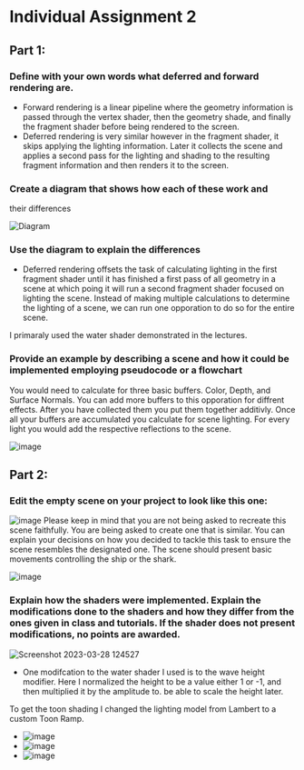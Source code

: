 # Individual Assignment 2
## Part 1:
### Define with your own words what deferred and forward rendering are.

- Forward rendering is a linear pipeline where the geometry information is passed through the vertex shader, then the geometry shade, and finally the fragment shader before being rendered to the screen.
- Deferred rendering is very similar however in the fragment shader, it skips applying the lighting information. Later it collects the scene and applies a second pass for the lighting and shading to the resulting fragment information and then renders it to the screen.

### Create a diagram that shows how each of these work and 
their differences
 
![Diagram](https://user-images.githubusercontent.com/88565667/228295700-d5f0fa64-47fb-4f6c-a000-69fd042c661c.png)

### Use the diagram to explain the differences 

- Deferred rendering offsets the task of calculating lighting in the first fragment shader until it has finished a first pass of all geometry in a scene at which poing it will run a second fragment shader focused on lighting the scene. Instead of making multiple calculations to determine the lighting of a scene, we can run one opporation to do so for the entire scene.

I primaraly used the water shader demonstrated in the lectures.

### Provide an example by describing a scene and how it could be implemented employing pseudocode or a flowchart 

You would need to calculate for three basic buffers. Color, Depth, and Surface Normals. You can add more buffers to this opporation for diffrent effects. After you have collected them you put them together additivly. Once all your buffers are accumulated you calculate for scene lighting. For every light you would add the respective reflections to the scene.

![image](https://user-images.githubusercontent.com/88565667/228565457-35bfc72c-cf81-481f-a6b6-a2986f4187d1.png)

## Part 2:
### Edit the empty scene on your project to look like this one:
![image](https://user-images.githubusercontent.com/88565667/228562948-6f85c043-77e0-4a09-9fff-ce813d3c8765.png)
Please keep in mind that you are not being asked to recreate this scene faithfully. You are being asked to create one that is similar. You can explain your decisions on how you decided to tackle this task to ensure the scene resembles the designated one. The scene should present basic movements controlling the ship or the shark. 

![image](https://user-images.githubusercontent.com/88565667/228605733-8867abeb-67e5-4b2f-b9c6-bffae664fac5.png)

### Explain how the shaders were implemented. Explain the modifications done to the shaders and how they differ from the ones given in class and tutorials. If the shader does not present modifications, no points are awarded.  

![Screenshot 2023-03-28 124527](https://user-images.githubusercontent.com/88565667/228311852-07e34c90-f3b6-4982-b3c9-b33e4af5772d.png)

- One modifcation to the water shader I used is to the wave height modifier. Here I normalized the height to be a value either 1 or -1, and then multiplied it by the amplitude to. be able to scale the height later. 

To get the toon shading I changed the lighting model from Lambert to a custom Toon Ramp. 
- ![image](https://user-images.githubusercontent.com/88565667/228312197-d33d7a56-aaee-4e1e-819c-7b91a3d94cd1.png)
- ![image](https://user-images.githubusercontent.com/88565667/228312257-d8e0a8f8-0476-4215-b3b5-9ac2b0fa82b0.png)
- ![image](https://user-images.githubusercontent.com/88565667/228312634-abd720d7-5386-49f9-b483-26dc2e27978a.png)

